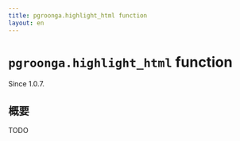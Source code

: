 ```yaml
---
title: pgroonga.highlight_html function
layout: en
---
```


# `pgroonga.highlight_html` function

Since 1.0.7.

## 概要

TODO
